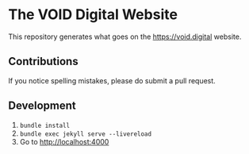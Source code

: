 # The VOID Digital Website

This repository generates what goes on the <https://void.digital> website.

## Contributions

If you notice spelling mistakes, please do submit a pull request.

## Development

1. `bundle install`
2. `bundle exec jekyll serve --livereload`
3. Go to [http://localhost:4000](http://localhost:4000)
